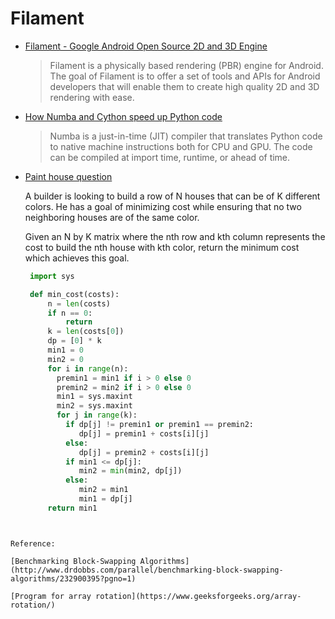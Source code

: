# Filament

* [Filament - Google Android Open Source 2D and 3D Engine](https://google.github.io/filament/Filament.md.html)

  > Filament is a physically based rendering (PBR) engine for Android. The goal of Filament is to offer a set of tools and APIs for Android developers that will enable them to create high quality 2D and 3D rendering with ease.

* [How Numba and Cython speed up Python code](https://rushter.com/blog/numba-cython-python-optimization/)

  >Numba is a just-in-time (JIT) compiler that translates Python code to native machine instructions both for CPU and GPU. The code can be compiled at import time, runtime, or ahead of time.

* [Paint house question](http://tiancao.me/Leetcode-Unlocked/LeetCode%20Locked/c1.15.html)

  A builder is looking to build a row of N houses that can be of K different colors. He has a goal of minimizing cost while ensuring that no two neighboring houses are of the same color.

  Given an N by K matrix where the nth row and kth column represents the cost to build the nth house with kth color, return the minimum cost which achieves this goal.

  ```python
   import sys

   def min_cost(costs):
       n = len(costs)
       if n == 0:
           return
       k = len(costs[0])
       dp = [0] * k
       min1 = 0
       min2 = 0
       for i in range(n):
         premin1 = min1 if i > 0 else 0
         premin2 = min2 if i > 0 else 0
         min1 = sys.maxint
         min2 = sys.maxint
         for j in range(k):
           if dp[j] != premin1 or premin1 == premin2:
              dp[j] = premin1 + costs[i][j]
           else:
              dp[j] = premin2 + costs[i][j]
           if min1 <= dp[j]:
              min2 = min(min2, dp[j])
           else:
              min2 = min1
              min1 = dp[j]
       return min1
 ```   


Reference:

[Benchmarking Block-Swapping Algorithms](http://www.drdobbs.com/parallel/benchmarking-block-swapping-algorithms/232900395?pgno=1)

[Program for array rotation](https://www.geeksforgeeks.org/array-rotation/)
